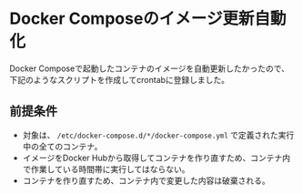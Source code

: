 # Docker Composeのイメージ更新自動化
Docker Composeで起動したコンテナのイメージを自動更新したかったので、
下記のようなスクリプトを作成してcrontabに登録しました。

<script src="https://gist.github.com/roy-n-roy/fc9fef25b2436d766238035a4fa6d3e3.js"></script>

## 前提条件
* 対象は、 `/etc/docker-compose.d/*/docker-compose.yml` で定義された実行中の全てのコンテナ。
* イメージをDocker Hubから取得してコンテナを作り直すため、コンテナ内で作業している時間帯に実行してはならない。
* コンテナを作り直すため、コンテナ内で変更した内容は破棄される。
